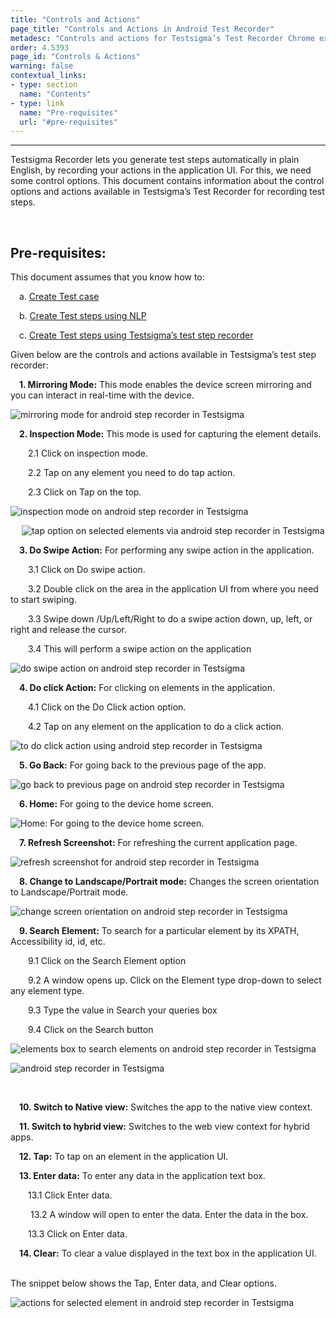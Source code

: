 ```yaml
---
title: "Controls and Actions"
page_title: "Controls and Actions in Android Test Recorder"
metadesc: "Controls and actions for Testsigma’s Test Recorder Chrome extension."
order: 4.5393
page_id: "Controls & Actions"
warning: false
contextual_links:
- type: section
  name: "Contents" 
- type: link
  name: "Pre-requisites"
  url: "#pre-requisites"
---
```


---
Testsigma Recorder lets you generate test steps automatically in plain English, by recording your actions in the application UI. For this, we need some control options. This document contains information about the control options and actions available in Testsigma’s Test Recorder for recording test steps. 

&emsp;
## **Pre-requisites:**
This document assumes that you know how to:

&emsp;a. [Create Test case](https://testsigma.com/docs/test-cases/manage/add-edit-delete/)

&emsp;b. [Create Test steps using NLP](https://testsigma.com/docs/test-cases/create-steps-nl/overview/)

&emsp;c. [Create Test steps using Testsigma’s test step recorder](https://testsigma.com/docs/test-cases/create-steps-recorder/web-apps/overview/)

Given below are the controls and actions available in Testsigma’s test step recorder:
 
&emsp;**1. Mirroring Mode:** This mode enables the device screen mirroring and you can interact in real-time with the device.

![mirroring mode for android step recorder in Testsigma](https://docs.testsigma.com/images/controls-and-actions/mirroring-mode-android-step-recorder.png)

&emsp;**2. Inspection Mode:** This mode is used for capturing the element details.
   
&emsp;&emsp;2.1 Click on inspection mode.

&emsp;&emsp;2.2 Tap on any element you need to do tap action.

&emsp;&emsp;2.3 Click on Tap on the top.

![inspection mode on android step recorder in Testsigma](https://docs.testsigma.com/images/controls-and-actions/inspection-mode-android-step-recorder.png)

&emsp;
![tap option on selected elements via android step recorder in Testsigma](https://docs.testsigma.com/images/controls-and-actions/tap-option-selected-elements-android-step-recorder.png)


&emsp;**3. Do Swipe Action:** For performing any swipe action in the application.

&emsp;&emsp;3.1 Click on Do swipe action.

&emsp;&emsp;3.2 Double click on the area in the application UI from where you need to start swiping.

&emsp;&emsp;3.3 Swipe down /Up/Left/Right to do a swipe action down, up, left, or right and release the cursor.

&emsp;&emsp;3.4 This will perform a swipe action on the application

![do swipe action on android step recorder in Testsigma](https://docs.testsigma.com/images/controls-and-actions/do-swipe-action-android-step-recorder.png)

&emsp;**4. Do click Action:** For clicking on elements in the application.
   
&emsp;&emsp;4.1 Click on the Do Click action option.

&emsp;&emsp;4.2 Tap on any element on the application to do a click action.

![to do click action using android step recorder in Testsigma](https://docs.testsigma.com/images/controls-and-actions/click-on-elements-android-step-recorder.png)

&emsp;**5. Go Back:** For going back to the previous page of the app.

![go back to previous page on android step recorder in Testsigma](https://docs.testsigma.com/images/controls-and-actions/go-back-android-step-recorder.png)

&emsp;**6. Home:** For going to the device home screen.

![Home: For going to the device home screen.](https://docs.testsigma.com/images/controls-and-actions/go-to-homepage-android-step-recorder.png)

&emsp;**7. Refresh Screenshot:** For refreshing the current application page.

![refresh screenshot for android step recorder in Testsigma](https://docs.testsigma.com/images/controls-and-actions/refresh-screenshot-android-step-recorder.png)

&emsp;**8. Change to Landscape/Portrait mode:** Changes the screen orientation to Landscape/Portrait mode.

![change screen orientation on android step recorder in Testsigma](https://docs.testsigma.com/images/controls-and-actions/change-screen-orientation-android-step-recorder.png)

&emsp;**9. Search Element:** To search for a particular element by its XPATH, Accessibility id, id, etc.
    
&emsp;&emsp;9.1 Click on the Search Element option

&emsp;&emsp;9.2 A window opens up. Click on the Element type drop-down to select any element type.

&emsp;&emsp;9.3 Type the value in Search your queries box

&emsp;&emsp;9.4 Click on the Search button 

![elements box to search elements on android step recorder in Testsigma](https://docs.testsigma.com/images/controls-and-actions/elements-box-to-search-android-step-recorder.png)
 
 ![android step recorder in Testsigma](https://docs.testsigma.com/images/controls-and-actions/search-element-by-type-android-step-recorder.png)

&emsp;

&emsp;**10. Switch to Native view:** Switches the app to the native view context.
   
&emsp;**11. Switch to hybrid view:** Switches to the web view context for hybrid apps.
    
&emsp;**12. Tap:** To tap on an element in the application UI.
    
&emsp;**13. Enter data:** To enter any data in the application text box.

&emsp;&emsp;13.1 Click Enter data.

&emsp;&emsp; 13.2 A window will open to enter the data. Enter the data in the box.

&emsp;&emsp;13.3 Click on Enter data.

&emsp;**14. Clear:** To clear a value displayed in the text box in the application UI.
    
&emsp;    
The snippet below shows the Tap, Enter data, and Clear options.

![actions for selected element in android step recorder in Testsigma](https://docs.testsigma.com/images/controls-and-actions/actions-for-selected-element-android-step-recorder.png)

